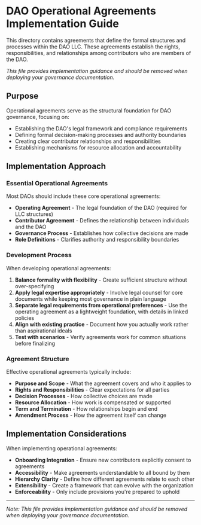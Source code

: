 # DAO Operational Agreements Implementation Guide

This directory contains agreements that define the formal structures and processes within the DAO LLC. These agreements establish the rights, responsibilities, and relationships among contributors who are members of the DAO.

*This file provides implementation guidance and should be removed when deploying your governance documentation.*

## Purpose

Operational agreements serve as the structural foundation for DAO governance, focusing on:

- Establishing the DAO's legal framework and compliance requirements
- Defining formal decision-making processes and authority boundaries
- Creating clear contributor relationships and responsibilities
- Establishing mechanisms for resource allocation and accountability

## Implementation Approach

### Essential Operational Agreements

Most DAOs should include these core operational agreements:

- **Operating Agreement** - The legal foundation of the DAO (required for LLC structures)
- **Contributor Agreement** - Defines the relationship between individuals and the DAO
- **Governance Process** - Establishes how collective decisions are made
- **Role Definitions** - Clarifies authority and responsibility boundaries

### Development Process

When developing operational agreements:

1. **Balance formality with flexibility** - Create sufficient structure without over-specifying
2. **Apply legal expertise appropriately** - Involve legal counsel for core documents while keeping most governance in plain language
3. **Separate legal requirements from operational preferences** - Use the operating agreement as a lightweight foundation, with details in linked policies
4. **Align with existing practice** - Document how you actually work rather than aspirational ideals
5. **Test with scenarios** - Verify agreements work for common situations before finalizing

### Agreement Structure

Effective operational agreements typically include:

- **Purpose and Scope** - What the agreement covers and who it applies to
- **Rights and Responsibilities** - Clear expectations for all parties
- **Decision Processes** - How collective choices are made
- **Resource Allocation** - How work is compensated or supported
- **Term and Termination** - How relationships begin and end
- **Amendment Process** - How the agreement itself can change

## Implementation Considerations

When implementing operational agreements:

- **Onboarding Integration** - Ensure new contributors explicitly consent to agreements
- **Accessibility** - Make agreements understandable to all bound by them
- **Hierarchy Clarity** - Define how different agreements relate to each other
- **Extensibility** - Create a framework that can evolve with the organization
- **Enforceability** - Only include provisions you're prepared to uphold

---

*Note: This file provides implementation guidance and should be removed when deploying your governance documentation.*